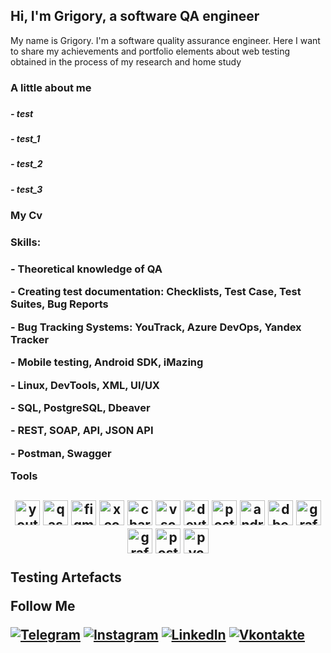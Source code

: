 <h2>Hi, I'm Grigory, a software QA engineer</h2>
My name is Grigory. I'm a software quality assurance engineer. Here I want to share my achievements and portfolio elements about web testing obtained in the process of my research and home study

<h3>A little about me<h3>
<h5>- test<h5>
<h5>- test_1<h5>
<h5>- test_2<h5>
<h5>- test_3<h5>

<h3>My Cv<h3>

<h3>Skills:<h3>
<p>- Theoretical knowledge of QA<p>
<p>- Creating test documentation: Checklists, Test Case, Test Suites, Bug Reports<p>
<p>- Bug Tracking Systems: YouTrack, Azure DevOps, Yandex Tracker<p>
<p>- Mobile testing, Android SDK, iMazing<p>
<p>- Linux, DevTools, XML, UI/UX<p>
<p>- SQL, PostgreSQL, Dbeaver<p>
<p>- REST, SOAP, API, JSON API<p>
<p>- Postman, Swagger<p>

Tools
<h2>
<p align="center">
<img src="https://upload.wikimedia.org/wikipedia/commons/thumb/8/8d/YouTrack_Icon.svg/1024px-YouTrack_Icon.svg.png?20200803082248" title="youtrack" alt="youtrack" width="40" height="40"/>
<img src="https://luna1.co/eb0187.png" title="qase" alt="qase" width="40" height="40"/>
<img src="https://cdn.jsdelivr.net/gh/devicons/devicon/icons/figma/figma-original.svg" title="figma" alt="figma" width="40" height="40"/>
<img src="https://cdn.jsdelivr.net/gh/devicons/devicon/icons/xcode/xcode-original.svg" title="xcode" alt="xcode" width="40" height="40"/>
<img src="https://cdn.icon-icons.com/icons2/3053/PNG/512/charles_proxy_macos_bigsur_icon_190302.png" title="charles-proxy" alt="charles-proxy" width="40" height="40">
<img src="https://cdn.jsdelivr.net/gh/devicons/devicon/icons/vscode/vscode-original.svg" title="vscode" alt="vscode" width="40" height="40"/>
<img src="https://d33wubrfki0l68.cloudfront.net/38b5c953a4667366685d55db55d057c86db1fc54/a0fdc/static/acae6b24d940347661ca901ea07f47c1/chrome-dev-logo-icon.png" 
title="devtools" alt="devtools" width="40" height="40"/>
<img src="https://www.svgrepo.com/show/354202/postman-icon.svg" title="postman" alt="postman" width="40" height="40"/>
<img src="https://cdn.jsdelivr.net/gh/devicons/devicon/icons/androidstudio/androidstudio-original.svg" title="android-studio" alt="android-studio" width="40" height="40"/>
<img src="https://cdn.jsdelivr.net/gh/devicons/devicon@latest/icons/dbeaver/dbeaver-original.svg" title="dbeaver" alt="dbeaver" width="40" height="40"/>
<img src="https://cdn.jsdelivr.net/gh/devicons/devicon@latest/icons/git/git-original-wordmark.svg" title="grafana" alt="grafana" width="40" height="40"/>
<img src="https://cdn.jsdelivr.net/gh/devicons/devicon@latest/icons/grafana/grafana-original.svg" title="grafana" alt="grafana" width="40" height="40"/>
<img src="https://cdn.jsdelivr.net/gh/devicons/devicon@latest/icons/postgresql/postgresql-original.svg" title="postgresql" alt="postgresql" width="40" height="40"/>
<img src="https://cdn.jsdelivr.net/gh/devicons/devicon@latest/icons/pycharm/pycharm-original.svg" title="pycharm" alt="pycharm" width="40" height="40"/>



Testing Artefacts

Follow Me

[![Telegram](https://img.shields.io/badge/-Telegram-090909?style=for-the-badge&logo=telegram&logoColor=27A0D9)](https://t.me/NikGrisha)
[![Instagram](https://img.shields.io/badge/-Instagram-090909?style=for-the-badge&logo=instagram&logoColor=B4068E)](https://instagram.com/grigory_nikolaev_?igshid=OGQ5ZDc2ODk2ZA==)
[![LinkedIn](https://img.shields.io/badge/-LinkedIn-090909?style=for-the-badge&logo=linkedin&logoColor=007BB6)](https://www.linkedin.com/in/grigory-nikolaev-892890260)
[![Vkontakte](https://img.shields.io/badge/-Vkontakte-090909?style=for-the-badge&logo=Vk&logoColor=4F7DB3)](https://vk.com/grigorynik)